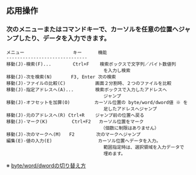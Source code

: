 ## 応用操作


### 次のメニューまたはコマンドキーで、カーソルを任意の位置へジャンプしたり、データを入力できます。


    メニュー                  キー      機能
    ------------------------------
    移動(J)-検索(F)...        Ctrl+F    検索ボックスで文字列／バイト数値列
                                        を入力し検索
    移動(J)-次を検索(N)       F3, Enter 次の検索
    移動(J)-ファイルの比較(C)           画面２分割時、２つのファイルを比較
    移動(J)-指定アドレスへ(A)...        検索ボックスで入力したアドレスへ
                                        ジャンプ
    移動(J)-オフセットを加算(O)         カーソル位置の byte/word/dword値 ※ を
                                        足したアドレスへジャンプ
    移動(J)-元のアドレスへ(R) Ctrl+R    ジャンプ前の位置へ戻る
    移動(J)-マーク(K)         Ctrl+F2   カーソル位置をマーク
                                       （個数に制限はありません）
    移動(J)-次のマークへ(M)   F2        次のマークへジャンプ
    編集(E)-値の入力(E)                 カーソル位置へデータを入力。
                                        範囲指定時は、選択領域を入力データで
                                        埋めます。

※ [byte/word/dwordの切り替え方][1]

[1]: #other.tips
